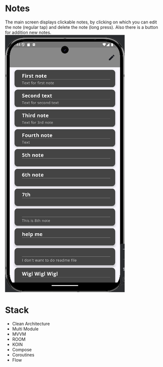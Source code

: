 # Notes
The main screen displays clickable notes, by clicking on which you can edit the note (regular tap) and delete the note (long press). Also there is a button for addition new notes.
![First image - main screen](images/MainScreen.png)
# Stack

- Clean Architecture
- Multi Module
- MVVM
- ROOM
- KOIN
- Compose
- Coroutines
- Flow
